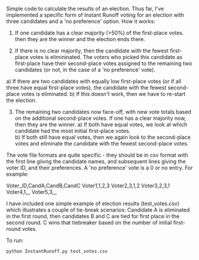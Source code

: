 Simple code to calculate the results of an election. 
Thus far, I've implemented a specific form of Instant Runoff voting for an election with three candidates and a 'no preference' option. 
How it works:

1) If one candidate has a clear majority (>50%) of the first-place votes. then they are the winner and the election ends there. 

2) If there is no clear majority, then the candidate with the fewest first-place votes is elimininated. The voters who picked this candidate as first-place have their second-place votes assigned to the remaining two candidates (or not, in the case of a 'no preference' vote). 

  a) If there are two candidates with equally low first-place votes (or if all three have equal first-place votes), the candidate with the fewest second-place votes is eliminated. 
  b) If this doesn't work, then we have to re-start the election. 

3) The remaining two candidates now face-off, with new vote totals based on the additional second-place votes. If one has a clear majority now, then they are the winner. 
  a) If both have equal votes, we look at which candidate had the most initial first-place votes.  
  b) If both still have equal votes, then we again look to the second-place votes and eliminate the candidate with the fewest second-place votes. 


The vote file formats are quite specific - they should be in csv format with the first line giivng the candidate names, and subsequent lines giving the voter ID, and their preferences. A 'no preference' vote is a 0 or no entry. 
For example:

Voter_ID,CandA,CandB,CandC
Voter1,1,2,3
Voter2,3,1,2
Voter3,2,3,1
Voter4,1,,, 
Voter5,3,,,

I have included one simple example of election results (test_votes.csv) which illustrates a couple of tie-break scenarios: Candidate A is eliminated in the first round, then candidates B and C are tied for first place in the second round. C wins that tiebreaker based on the number of initial first-round votes. 

To run:

	python InstantRunoff.py test_votes.csv
